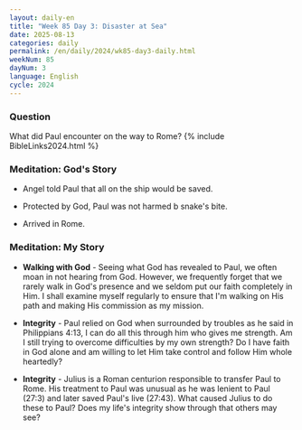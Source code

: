 ```yaml
---
layout: daily-en
title: "Week 85 Day 3: Disaster at Sea"
date: 2025-08-13
categories: daily
permalink: /en/daily/2024/wk85-day3-daily.html
weekNum: 85
dayNum: 3
language: English
cycle: 2024
---
```

### Question     
What did Paul encounter on the way to Rome?
{% include BibleLinks2024.html %} 

### Meditation: God's Story   
+ Angel told Paul that all on the ship would be saved. 

+ Protected by God, Paul was not harmed b snake's bite. 

+ Arrived in Rome.  

### Meditation: My Story   
+ **Walking with God** - Seeing what God has revealed to Paul, we often moan in not hearing from God. However, we frequently forget that we rarely walk in God's presence and we seldom put our faith completely in Him. I shall examine myself regularly to ensure that I'm walking on His path and making His commission as my mission.  

+ **Integrity** - Paul relied on God when surrounded by troubles as he said in Philippians 4:13, I can do all this through him who gives me strength. Am I still trying to overcome difficulties by my own strength? Do I have faith in God alone and am willing to let Him take control and follow Him whole heartedly? 

+ **Integrity** - Julius is a Roman centurion responsible to transfer Paul to Rome. His treatment to Paul was unusual as he was lenient to Paul (27:3) and later saved Paul's live (27:43). What caused Julius to do these to Paul? Does my life's integrity show through that others may see? 
